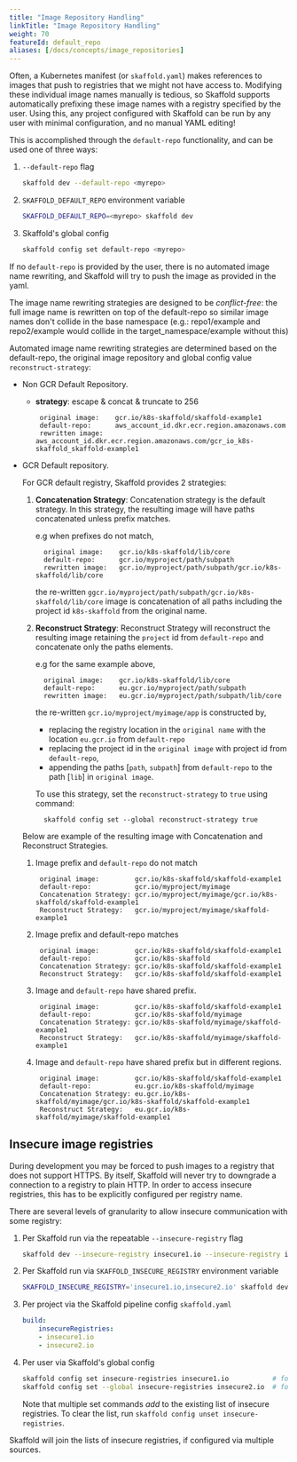 ```yaml
---
title: "Image Repository Handling"
linkTitle: "Image Repository Handling"
weight: 70
featureId: default_repo
aliases: [/docs/concepts/image_repositories]
---
```


Often, a Kubernetes manifest (or `skaffold.yaml`) makes references to images that push to
registries that we might not have access to. Modifying these individual image names manually
is tedious, so Skaffold supports automatically prefixing these image names with a registry
specified by the user. Using this, any project configured with Skaffold can be run by any user
with minimal configuration, and no manual YAML editing!

This is accomplished through the `default-repo` functionality, and can be used one of three ways:

1. `--default-repo` flag

    ```bash
    skaffold dev --default-repo <myrepo>
    ```

1. `SKAFFOLD_DEFAULT_REPO` environment variable

    ```bash
    SKAFFOLD_DEFAULT_REPO=<myrepo> skaffold dev
    ```

1. Skaffold's global config

    ```bash
    skaffold config set default-repo <myrepo>
    ```

If no `default-repo` is provided by the user, there is no automated image name rewriting, and Skaffold will
try to push the image as provided in the yaml.

The image name rewriting strategies are designed to be *conflict-free*:
the full image name is rewritten on top of the default-repo so similar image names don't collide in the base namespace (e.g.: repo1/example and repo2/example would collide in the target_namespace/example without this)

Automated image name rewriting strategies are determined based on the default-repo, the original image repository and global config value `reconstruct-strategy`:

* Non GCR Default Repository.
  * **strategy**: 		escape & concat & truncate to 256

    ```
     original image: 	gcr.io/k8s-skaffold/skaffold-example1
     default-repo:      aws_account_id.dkr.ecr.region.amazonaws.com
     rewritten image:   aws_account_id.dkr.ecr.region.amazonaws.com/gcr_io_k8s-skaffold_skaffold-example1
    ```

* GCR Default repository.

  For GCR default registry, Skaffold provides 2 strategies:
  1. **Concatenation Strategy**: Concatenation strategy is the default strategy. In this strategy, the resulting image will have paths concatenated unless prefix matches.

     e.g when prefixes do not match,
     ```
       original image:    gcr.io/k8s-skaffold/lib/core
       default-repo:      gcr.io/myproject/path/subpath
       rewritten image:   gcr.io/myproject/path/subpath/gcr.io/k8s-skaffold/lib/core
     ```
     the re-written `ggcr.io/myproject/path/subpath/gcr.io/k8s-skaffold/lib/core` image is concatenation of all paths including the project id `k8s-skaffold` from the original name.
  2. **Reconstruct Strategy**: Reconstruct Strategy will reconstruct the resulting image retaining the `project` id from `default-repo` and concatenate only the paths elements.

     e.g for the same example above,
     ```
       original image:    gcr.io/k8s-skaffold/lib/core
       default-repo:      eu.gcr.io/myproject/path/subpath
       rewritten image:   eu.gcr.io/myproject/path/subpath/lib/core
     ```
     the re-written `gcr.io/myproject/myimage/app` is constructed by,
      * replacing the registry location in the `original name` with the location `eu.gcr.io` from `default-repo`
      * replacing the project id in the `original image` with project id from `default-repo`,
      * appending the paths [`path`, `subpath`] from `default-repo` to the path [`lib`] in `original image`.

     To use this strategy, set the `reconstruct-strategy` to `true` using command:
     ```
       skaffold config set --global reconstruct-strategy true
     ```

  Below are example of the resulting image with Concatenation and Reconstruct Strategies.
  1. Image prefix and `default-repo` do not match
     ```
      original image:         gcr.io/k8s-skaffold/skaffold-example1
      default-repo:           gcr.io/myproject/myimage
      Concatenation Strategy: gcr.io/myproject/myimage/gcr.io/k8s-skaffold/skaffold-example1
      Reconstruct Strategy:   gcr.io/myproject/myimage/skaffold-example1
     ```
  2. Image prefix and default-repo matches
     ```
      original image:         gcr.io/k8s-skaffold/skaffold-example1
      default-repo:           gcr.io/k8s-skaffold
      Concatenation Strategy: gcr.io/k8s-skaffold/skaffold-example1
      Reconstruct Strategy:   gcr.io/k8s-skaffold/skaffold-example1
     ```
  3. Image and `default-repo` have shared prefix.
     ```
      original image:         gcr.io/k8s-skaffold/skaffold-example1
      default-repo:           gcr.io/k8s-skaffold/myimage
      Concatenation Strategy: gcr.io/k8s-skaffold/myimage/skaffold-example1
      Reconstruct Strategy:   gcr.io/k8s-skaffold/myimage/skaffold-example1
     ```
  4. Image and `default-repo` have shared prefix but in different regions.
     ```
      original image:         gcr.io/k8s-skaffold/skaffold-example1
      default-repo:           eu.gcr.io/k8s-skaffold/myimage
      Concatenation Strategy: eu.gcr.io/k8s-skaffold/myimage/gcr.io/k8s-skaffold/skaffold-example1
      Reconstruct Strategy:   eu.gcr.io/k8s-skaffold/myimage/skaffold-example1
     ```


## Insecure image registries

During development you may be forced to push images to a registry that does not support HTTPS.
By itself, Skaffold will never try to downgrade a connection to a registry to plain HTTP.
In order to access insecure registries, this has to be explicitly configured per registry name.

There are several levels of granularity to allow insecure communication with some registry:

1. Per Skaffold run via the repeatable `--insecure-registry` flag

    ```bash
    skaffold dev --insecure-registry insecure1.io --insecure-registry insecure2.io
    ```
    
1. Per Skaffold run via `SKAFFOLD_INSECURE_REGISTRY` environment variable

    ```bash
    SKAFFOLD_INSECURE_REGISTRY='insecure1.io,insecure2.io' skaffold dev
    ```
    
1. Per project via the Skaffold pipeline config `skaffold.yaml`
    
    ```yaml
    build:
        insecureRegistries:
        - insecure1.io
        - insecure2.io
    ```

1. Per user via Skaffold's global config

    ```bash
    skaffold config set insecure-registries insecure1.io           # for the current kube-context
    skaffold config set --global insecure-registries insecure2.io  # for any kube-context
    ```
    
    Note that multiple set commands _add_ to the existing list of insecure registries.
    To clear the list, run `skaffold config unset insecure-registries`.
    
Skaffold will join the lists of insecure registries, if configured via multiple sources.
